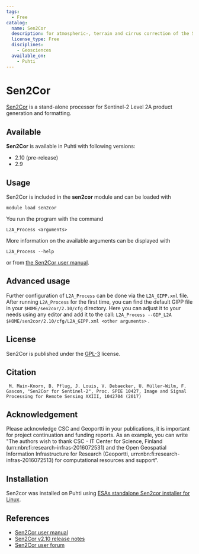 ```yaml
---
tags:
  - Free
catalog:
  name: Sen2Cor
  description: for atmospheric-, terrain and cirrus correction of the Sentinel-2 products
  license_type: Free
  disciplines:
    - Geosciences
  available_on:
    - Puhti
---
```


# Sen2Cor

[Sen2Cor](https://step.esa.int/main/snap-supported-plugins/sen2cor/) is a stand-alone processor for Sentinel-2 Level 2A product generation and formatting.

## Available

__Sen2Cor__ is available in Puhti with following versions:

* 2.10 (pre-release)
* 2.9

## Usage

Sen2Cor is included in the __sen2cor__ module and can be loaded with

`module load sen2cor`

You run the program with the command

`L2A_Process <arguments>`

More information on the available arguments can be displayed with

`L2A_Process --help`

or from [the Sen2Cor user manual](https://step.esa.int/thirdparties/sen2cor/2.10.0/docs/S2-PDGS-MPC-L2A-SRN-V2.10.0.pdf).

## Advanced usage

Further configuration of `L2A_Process` can be done via the `L2A_GIPP.xml` file. 
After running `L2A_Process` for the first time, you can find the default GIPP file in your `$HOME/sen2cor/2.10/cfg` directory. 
Here you can adjust it to your needs using any editor and add it to the call: `L2A_Process --GIP_L2A $HOME/sen2cor/2.10/cfg/L2A_GIPP.xml <other arguments>` .

## License 

Sen2Cor is published under the [GPL-3](https://www.gnu.org/licenses/gpl.html) license.


## Citation

` M. Main-Knorn, B. Pflug, J. Louis, V. Debaecker, U. Müller-Wilm, F. Gascon, "Sen2Cor for Sentinel-2", Proc. SPIE 10427, Image and Signal Processing for Remote Sensing XXIII, 1042704 (2017)`


## Acknowledgement

Please acknowledge CSC and Geoportti in your publications, it is important for project continuation and funding reports.
As an example, you can write "The authors wish to thank CSC - IT Center for Science, Finland (urn:nbn:fi:research-infras-2016072531) and the Open Geospatial Information Infrastructure for Research (Geoportti, urn:nbn:fi:research-infras-2016072513) for computational resources and support".


## Installation

Sen2cor was installed on Puhti using [ESAs standalone Sen2cor installer for Linux](https://step.esa.int/main/snap-supported-plugins/sen2cor/).


## References

* [Sen2Cor user manual](https://step.esa.int/thirdparties/sen2cor/2.10.0/docs/S2-PDGS-MPC-L2A-SRN-V2.10.0.pdf)
* [Sen2Cor v2.10 release notes ](http://step.esa.int/thirdparties/sen2cor/2.10.0/docs/S2-PDGS-MPC-L2A-SRN-V2.10.0.pdf)
* [Sen2Cor user forum](https://forum.step.esa.int/c/optical-toolbox/sen2cor)

